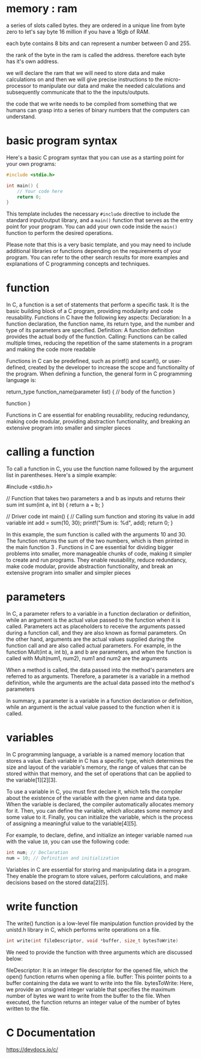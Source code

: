 # memory : ram
a series of slots called bytes.
they are ordered in a unique line from byte zero to let's say byte 16 million if you have a 16gb of RAM.

each byte contains 8 bits and can represent a number between 0 and 255.

the rank of the byte in the ram is called the address.
therefore each byte has it's own address.

we will declare the ram that we will need to store data and make calculations on and then we will give precise instructions to the micro-processor to manipulate our data and make the needed calculations and subsequently communicate that to the the inputs/outputs.

the code that we write needs to be compiled from something that we humans can grasp into a series of binary numbers that the computers can understand.

# basic program syntax

Here's a basic C program syntax that you can use as a starting point for your own programs:

```c
#include <stdio.h>

int main() {
    // Your code here
    return 0;
}
```

This template includes the necessary `#include` directive to include the standard input/output library, and a `main()` function that serves as the entry point for your program. You can add your own code inside the `main()` function to perform the desired operations.

Please note that this is a very basic template, and you may need to include additional libraries or functions depending on the requirements of your program. You can refer to the other search results for more examples and explanations of C programming concepts and techniques.


# function
In C, a function is a set of statements that perform a specific task. It is the basic building block of a C program, providing modularity and code reusability. Functions in C have the following key aspects:
Declaration: In a function declaration, the function name, its return type, and the number and type of its parameters are specified.
Definition: A function definition provides the actual body of the function.
Calling: Functions can be called multiple times, reducing the repetition of the same statements in a program and making the code more readable

Functions in C can be predefined, such as printf() and scanf(), or user-defined, created by the developer to increase the scope and functionality of the program. When defining a function, the general form in C programming language is:

return_type function_name(parameter list) {
    // body of the function
}

function
}

Functions in C are essential for enabling reusability, reducing redundancy, making code modular, providing abstraction functionality, and breaking an extensive program into smaller and simpler pieces

# calling a function

To call a function in C, you use the function name followed by the argument list in parentheses. Here's a simple example:

#include <stdio.h>

// Function that takes two parameters a and b as inputs and returns their sum
int sum(int a, int b) {
    return a + b;
}

// Driver code
int main() {
    // Calling sum function and storing its value in add variable
    int add = sum(10, 30);
    printf("Sum is: %d", add);
    return 0;
}

In this example, the sum function is called with the arguments 10 and 30. The function returns the sum of the two numbers, which is then printed in the main function
3
.
Functions in C are essential for dividing bigger problems into smaller, more manageable chunks of code, making it simpler to create and run programs. They enable reusability, reduce redundancy, make code modular, provide abstraction functionality, and break an extensive program into smaller and simpler pieces


# parameters 
In C, a parameter refers to a variable in a function declaration or definition, while an argument is the actual value passed to the function when it is called. Parameters act as placeholders to receive 
the arguments passed during a function call, and they are also known as formal parameters. On the other hand, arguments are the actual values supplied during the function call 
and are also called actual parameters. For example, in the function Mult(int a, int b), a and b are parameters, and when the function is called with Mult(num1, num2), num1 and num2 are the arguments

When a method is called, the data passed into the method's parameters are referred to as arguments. Therefore, a parameter is a variable in a method definition, while the arguments are the actual data passed into the method's parameters

In summary, a parameter is a variable in a function declaration or definition, while an argument is the actual value passed to the function when it is called.

# variables 

In C programming language, a variable is a named memory location that stores a value. Each variable in C has a specific type, which determines the size and layout of the variable's memory, the range of values that can be stored within that memory, and the set of operations that can be applied to the variable[1][2][3]. 

To use a variable in C, you must first declare it, which tells the compiler about the existence of the variable with the given name and data type. When the variable is declared, the compiler automatically allocates memory for it. Then, you can define the variable, which allocates some memory and some value to it. Finally, you can initialize the variable, which is the process of assigning a meaningful value to the variable[4][5].

For example, to declare, define, and initialize an integer variable named `num` with the value `10`, you can use the following code:

```c
int num; // Declaration
num = 10; // Definition and initialization
```

Variables in C are essential for storing and manipulating data in a program. They enable the program to store values, perform calculations, and make decisions based on the stored data[2][5].

# write function
The write() function is a low-level file manipulation function provided by the unistd.h library in C, which performs write operations on a file.

```C
int write(int fileDescriptor, void *buffer, size_t bytesToWrite)
```

We need to provide the function with three arguments which are discussed below:

fileDescriptor: It is an integer file descriptor for the opened file, which the open() function returns when opening a file.
buffer: This pointer points to a buffer containing the data we want to write into the file.
bytesToWrite: Here, we provide an unsigned integer variable that specifies the maximum number of bytes we want to write from the buffer to the file.
When executed, the function returns an integer value of the number of bytes written to the file.

# C Documentation

https://devdocs.io/c/


